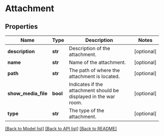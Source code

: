 # Attachment

## Properties
Name | Type | Description | Notes
------------ | ------------- | ------------- | -------------
**description** | **str** | Description of the attachment. | [optional] 
**name** | **str** | Name of the attachment. | [optional] 
**path** | **str** | The path of where the attachment is located. | [optional] 
**show_media_file** | **bool** | Indicates if the attachment should be displayed in the war room. | [optional] 
**type** | **str** | The type of the attachment. | [optional] 

[[Back to Model list]](../README.md#documentation-for-models) [[Back to API list]](../README.md#documentation-for-api-endpoints) [[Back to README]](../README.md)


